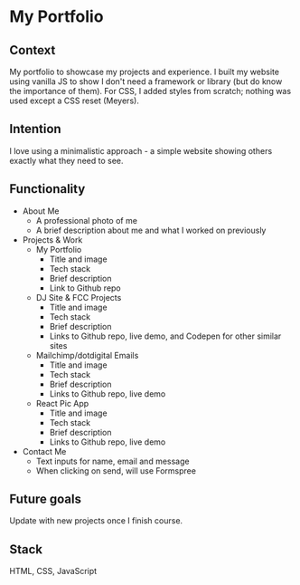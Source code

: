 # My Portfolio

## Context
My portfolio to showcase my projects and experience. I built my website using vanilla JS to show I don't need a framework or library (but do know the importance of them). For CSS, I added styles from scratch; nothing was used except a CSS reset (Meyers).

## Intention
I love using a minimalistic approach - a simple website showing others exactly what they need to see.

## Functionality
* About Me
  * A professional photo of me
  * A brief description about me and what I worked on previously
* Projects & Work
  * My Portfolio
    * Title and image
    * Tech stack
    * Brief description
    * Link to Github repo
  * DJ Site & FCC Projects
    * Title and image
    * Tech stack
    * Brief description
    * Links to Github repo, live demo, and Codepen for other similar sites
  * Mailchimp/dotdigital Emails
    * Title and image
    * Tech stack
    * Brief description
    * Links to Github repo, live demo
  * React Pic App
    * Title and image
    * Tech stack
    * Brief description
    * Links to Github repo, live demo
 * Contact Me
   * Text inputs for name, email and message
   * When clicking on send, will use Formspree

## Future goals
Update with new projects once I finish course.

## Stack
HTML, CSS, JavaScript
